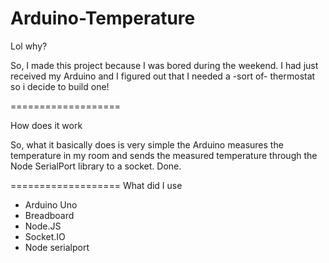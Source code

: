 Arduino-Temperature
===================

Lol why?

So, I made this project because I was bored during the weekend. I had just received my Arduino and I figured out that I needed a -sort of- thermostat so i decide to build one!

===================

How does it work

So, what it basically does is very simple the Arduino measures the temperature in my room and sends the measured temperature through the Node SerialPort library to a socket. Done.

===================
What did I use

- Arduino Uno 
- Breadboard 
- Node.JS 
- Socket.IO 
- Node serialport